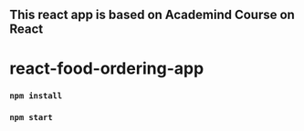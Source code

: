 ## This react app is based on Academind Course on React

# react-food-ordering-app

### `npm install`

### `npm start`
